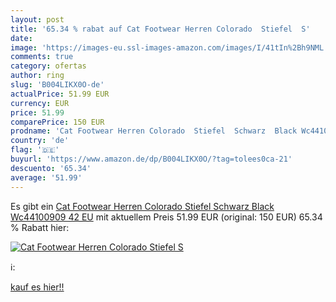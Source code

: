 ```yaml
---
layout: post
title: '65.34 % rabat auf Cat Footwear Herren Colorado  Stiefel  S'
date: 
image: 'https://images-eu.ssl-images-amazon.com/images/I/41tIn%2Bh9NML._SL200_.jpg'
comments: true
category: ofertas
author: ring
slug: 'B004LIKX0O-de'
actualPrice: 51.99 EUR
currency: EUR
price: 51.99
comparePrice: 150 EUR
prodname: 'Cat Footwear Herren Colorado  Stiefel  Schwarz  Black Wc44100909   42 EU'
country: 'de'
flag: '🇩🇪'
buyurl: 'https://www.amazon.de/dp/B004LIKX0O/?tag=tolees0ca-21'
descuento: '65.34'
average: '51.99'
---
```


Es gibt ein [Cat Footwear Herren Colorado  Stiefel  Schwarz  Black Wc44100909   42 EU](https://www.amazon.de/dp/B004LIKX0O/?tag=tolees0ca-21) mit aktuellem Preis 51.99 EUR (original: 150 EUR) 65.34 % Rabatt hier:

[![Cat Footwear Herren Colorado  Stiefel  S](https://images-eu.ssl-images-amazon.com/images/I/41tIn%2Bh9NML._SL200_.jpg)](https://www.amazon.de/dp/B004LIKX0O/?tag=tolees0ca-21)

ℹ️:


[kauf es hier!!](https://www.amazon.de/dp/B004LIKX0O/?tag=tolees0ca-21)
